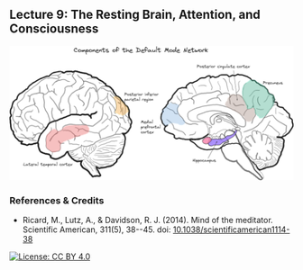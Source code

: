 ## Lecture 9: The Resting Brain, Attention, and Consciousness 

![](DMAB-09_fin_1_tbg.png)

### References & Credits

-   Ricard, M., Lutz, A., & Davidson, R. J. (2014). Mind of the meditator. Scientific American, 311(5), 38--45. doi: [10.1038/scientificamerican1114-38](10.1038/scientificamerican1114-38)

[![License: CC BY 4.0](https://img.shields.io/badge/License-CC%20BY%204.0-lightgrey.svg)](https://creativecommons.org/licenses/by/4.0/)
